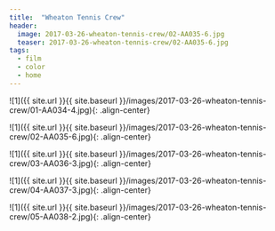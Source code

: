 ```yaml
---
title:  "Wheaton Tennis Crew"
header:
  image: 2017-03-26-wheaton-tennis-crew/02-AA035-6.jpg
  teaser: 2017-03-26-wheaton-tennis-crew/02-AA035-6.jpg
tags: 
  - film
  - color
  - home
---
```


<p></p>
![1]({{ site.url }}{{ site.baseurl }}/images/2017-03-26-wheaton-tennis-crew/01-AA034-4.jpg){: .align-center}
<figcaption> </figcaption>
<p></p>

<p></p>
![1]({{ site.url }}{{ site.baseurl }}/images/2017-03-26-wheaton-tennis-crew/02-AA035-6.jpg){: .align-center}
<figcaption> </figcaption>
<p></p>

<p></p>
![1]({{ site.url }}{{ site.baseurl }}/images/2017-03-26-wheaton-tennis-crew/03-AA036-3.jpg){: .align-center}
<figcaption> </figcaption>
<p></p>

<p></p>
![1]({{ site.url }}{{ site.baseurl }}/images/2017-03-26-wheaton-tennis-crew/04-AA037-3.jpg){: .align-center}
<figcaption> </figcaption>
<p></p>

<p></p>
![1]({{ site.url }}{{ site.baseurl }}/images/2017-03-26-wheaton-tennis-crew/05-AA038-2.jpg){: .align-center}
<figcaption> </figcaption>
<p></p>

